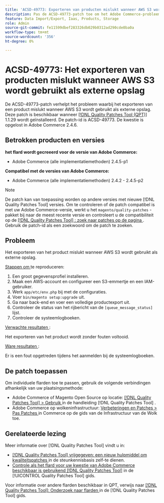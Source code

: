 ```yaml
---
title: 'ACSD-49773: Exporteren van producten mislukt wanneer AWS S3 wordt gebruikt als externe opslag'
description: Pas de ACSD-49773-patch toe om het Adobe Commerce-probleem op te lossen waarbij het exporteren van het product mislukt wanneer AWS S3 wordt gebruikt als externe opslag.
feature: Data Import/Export, Iaas, Products, Storage
role: Admin
source-git-commit: fe11599dbef283326db029b0312ad290cde0ba0a
workflow-type: tm+mt
source-wordcount: '356'
ht-degree: 0%

---
```


# ACSD-49773: Het exporteren van producten mislukt wanneer AWS S3 wordt gebruikt als externe opslag

De ACSD-49773-patch verhelpt het probleem waarbij het exporteren van een product mislukt wanneer AWS S3 wordt gebruikt als externe opslag. Deze patch is beschikbaar wanneer [[!DNL Quality Patches Tool (QPT)] ](https://experienceleague.adobe.com/en/docs/commerce-knowledge-base/kb/announcements/commerce-announcements/magento-quality-patches-released-new-tool-to-self-serve-quality-patches) 1.1.29 wordt geïnstalleerd. De patch-id is ACSD-49773. De kwestie is opgelost in Adobe Commerce 2.4.6.

## Betrokken producten en versies

**het flard wordt gecreeerd voor de versie van Adobe Commerce:**

* Adobe Commerce (alle implementatiemethoden) 2.4.5-p1

**Compatibel met de versies van Adobe Commerce:**

* Adobe Commerce (alle implementatiemethoden) 2.4.2 - 2.4.5-p2

>[!NOTE]
>
>De patch kan van toepassing worden op andere versies met nieuwe [!DNL Quality Patches Tool] versies. Om te controleren of de patch compatibel is met uw Adobe Commerce-versie, werkt u het `magento/quality-patches` -pakket bij naar de meest recente versie en controleert u de compatibiliteit op de [[!DNL Quality Patches Tool] : zoek naar patches op de pagina ](https://experienceleague.adobe.com/tools/commerce-quality-patches/index.html) . Gebruik de patch-id als een zoekwoord om de patch te zoeken.

## Probleem

Het exporteren van het product mislukt wanneer AWS S3 wordt gebruikt als externe opslag.

<u> Stappen om </u> te reproduceren:

1. Een groot gegevensprofiel installeren.
1. Maak een AWS-account en configureer een S3-emmertje en een IAM-gebruiker.
1. Werk `app/etc/env.php` bij met de configuraties.
1. Voer `bin/magento setup:upgrade` uit.
1. Ga naar back-end en voer een volledige productexport uit.
1. Controleer de status van het rijbericht van de `[queue_message_status]` lijst.
1. Controleer de systeemlogboeken.

<u> Verwachte resultaten </u>:

Het exporteren van het product wordt zonder fouten voltooid.

<u> Ware resultaten </u>:

Er is een fout opgetreden tijdens het aanmelden bij de systeemlogboeken.

## De patch toepassen

Om individuele flarden toe te passen, gebruik de volgende verbindingen afhankelijk van uw plaatsingsmethode:

* Adobe Commerce of Magento Open Source op locatie: [[!DNL Quality Patches Tool]  > Gebruik ](/help/tools/quality-patches-tool/usage.md) in de handleiding [!DNL Quality Patches Tool] .
* Adobe Commerce op wolkeninfrastructuur: [ Verbeteringen en Patches > Pas Patches ](https://experienceleague.adobe.com/docs/commerce-cloud-service/user-guide/develop/upgrade/apply-patches.html) in Commerce op de gids van de Infrastructuur van de Wolk toe.

## Gerelateerde lezing

Meer informatie over [!DNL Quality Patches Tool] vindt u in:

* [[!DNL Quality Patches Tool]  vrijgegeven: een nieuw hulpmiddel om kwaliteitspatches ](https://experienceleague.adobe.com/en/docs/commerce-knowledge-base/kb/announcements/commerce-announcements/magento-quality-patches-released-new-tool-to-self-serve-quality-patches) in de steunkennisbasis zelf-te dienen.
* [ Controle als het flard voor uw kwestie van Adobe Commerce beschikbaar is gebruikend  [!DNL Quality Patches Tool]](/help/tools/quality-patches-tool/patches-available-in-qpt/check-patch-for-magento-issue-with-magento-quality-patches.md) in de [!UICONTROL Quality Patches Tool] gids.


Voor informatie over andere flarden beschikbaar in QPT, verwijs naar [[!DNL Quality Patches Tool]: Onderzoek naar flarden ](https://experienceleague.adobe.com/tools/commerce-quality-patches/index.html) in de [!DNL Quality Patches Tool] gids.
